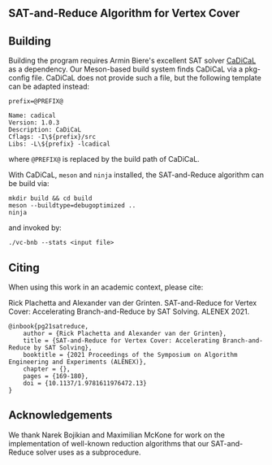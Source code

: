 ## SAT-and-Reduce Algorithm for Vertex Cover

## Building

Building the program requires Armin Biere's excellent SAT solver [CaDiCaL](https://github.com/arminbiere/cadical) as a dependency. Our Meson-based build system finds CaDiCaL via a pkg-config file. CaDiCaL does not provide such a file, but the following template can be adapted instead:


```
prefix=@PREFIX@

Name: cadical
Version: 1.0.3
Description: CaDiCaL
Cflags: -I\${prefix}/src
Libs: -L\${prefix} -lcadical
```
where `@PREFIX@` is replaced by the build path of CaDiCaL.

With CaDiCaL, `meson` and `ninja` installed, the SAT-and-Reduce algorithm can be build via:

```
mkdir build && cd build
meson --buildtype=debugoptimized ..
ninja
```

and invoked by:

```
./vc-bnb --stats <input file>
```

## Citing

When using this work in an academic context, please cite:

Rick Plachetta and Alexander van der Grinten. SAT-and-Reduce for Vertex Cover: Accelerating Branch-and-Reduce by SAT Solving. ALENEX 2021.

```
@inbook{pg21satreduce,
	author = {Rick Plachetta and Alexander van der Grinten},
	title = {SAT-and-Reduce for Vertex Cover: Accelerating Branch-and-Reduce by SAT Solving},
	booktitle = {2021 Proceedings of the Symposium on Algorithm Engineering and Experiments (ALENEX)},
	chapter = {},
	pages = {169-180},
	doi = {10.1137/1.9781611976472.13}
}
```

## Acknowledgements

We thank Narek Bojikian and Maximilian McKone for work on the implementation of well-known reduction algorithms that our SAT-and-Reduce solver uses as a subprocedure.
